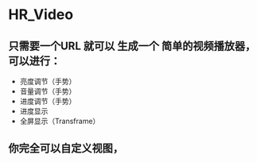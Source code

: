 # HR_Video

## 只需要一个URL 就可以 生成一个 简单的视频播放器，可以进行：
- 亮度调节（手势）
- 音量调节（手势）
- 进度调节（手势）
- 进度显示
- 全屏显示（Transframe）


## 你完全可以自定义视图，

